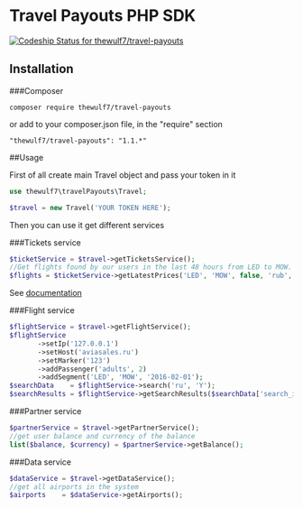 # Travel Payouts PHP SDK

[ ![Codeship Status for thewulf7/travel-payouts](https://codeship.com/projects/07bb5a60-7c95-0133-242d-26ef8f2c3d05/status?branch=master)](https://codeship.com/projects/119977)

## Installation

###Composer

```
composer require thewulf7/travel-payouts
```
or add to your composer.json file, in the "require" section
```
"thewulf7/travel-payouts": "1.1.*"
```

##Usage

 First of all create main Travel object and pass your token in it 
```php
use thewulf7\travelPayouts\Travel; 

$travel = new Travel('YOUR TOKEN HERE');
```
Then you can use it get different services

###Tickets service
```php
$ticketService = $travel->getTicketsService();
//Get flights found by our users in the last 48 hours from LED to MOW. Return array consists of thewulf7\travelPayouts\Ticket objects.
$flights = $ticketService->getLatestPrices('LED', 'MOW', false, 'rub', 'year', 1, 10);
```

See [documentation](https://github.com/thewulf7/travel-payouts/wiki/TicketService)

###Flight service
```php
$flightService = $travel->getFlightService();
$flightService
       ->setIp('127.0.0.1')
       ->setHost('aviasales.ru')
       ->setMarker('123')
       ->addPassenger('adults', 2)
       ->addSegment('LED', 'MOW', '2016-02-01');
$searchData    = $flightService->search('ru', 'Y');
$searchResults = $flightService->getSearchResults($searchData['search_id']);
```

###Partner service
```php
$partnerService = $travel->getPartnerService();
//get user balance and currency of the balance
list($balance, $currency) = $partnerService->getBalance();
```

###Data service
```php
$dataService = $travel->getDataService();
//get all airports in the system
$airports    = $dataService->getAirports(); 
```

